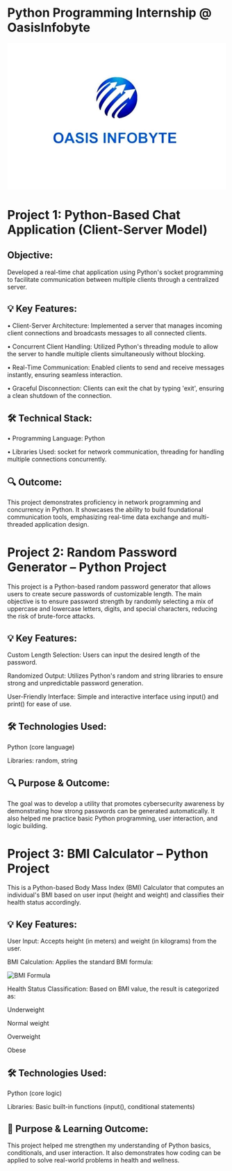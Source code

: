 # Python Programming Internship @ OasisInfobyte

![OasisInfobyte logo](https://github.com/Athira002/OIBSIP/blob/4d631fa69c4918ceb0c72336a3f1773167b93755/Oasis%20Infobyte%20Logo.jpg)

# Project 1: Python-Based Chat Application (Client-Server Model)

## Objective:

Developed a real-time chat application using Python's socket programming to facilitate communication between multiple clients through a centralized server.

## 💡 Key Features:

• Client-Server Architecture: Implemented a server that manages incoming
client connections and broadcasts messages to all connected clients.

• Concurrent Client Handling: Utilized Python's threading module to allow the
server to handle multiple clients simultaneously without blocking.

• Real-Time Communication: Enabled clients to send and receive messages
instantly, ensuring seamless interaction.

• Graceful Disconnection: Clients can exit the chat by typing 'exit', ensuring a
clean shutdown of the connection.

## 🛠 Technical Stack:

• Programming Language: Python

• Libraries Used: socket for network communication, threading for handling
multiple connections concurrently.

## 🔍 Outcome:

This project demonstrates proficiency in network programming and concurrency in Python. It showcases the ability to build foundational communication tools, emphasizing real-time data exchange and multi-threaded application design.

# Project 2: Random Password Generator – Python Project

This project is a Python-based random password generator that allows users to create secure passwords of customizable length. The main objective is to ensure password strength by randomly selecting a mix of uppercase and lowercase letters, digits, and special characters, reducing the risk of brute-force attacks.

## 💡 Key Features:

Custom Length Selection: Users can input the desired length of the password.

Randomized Output: Utilizes Python's random and string libraries to ensure strong and unpredictable password generation.

User-Friendly Interface: Simple and interactive interface using input() and print() for ease of use.

## 🛠 Technologies Used:

Python (core language)

Libraries: random, string

## 🔍 Purpose & Outcome:

The goal was to develop a utility that promotes cybersecurity awareness by demonstrating how strong passwords can be generated automatically. It also helped me practice basic Python programming, user interaction, and logic building.

# Project 3: BMI Calculator – Python Project

This is a Python-based Body Mass Index (BMI) Calculator that computes an individual's BMI based on user input (height and weight) and classifies their health status accordingly.

## 💡 Key Features:

User Input: Accepts height (in meters) and weight (in kilograms) from the user.

BMI Calculation: Applies the standard BMI formula:

![BMI Formula](https://latex.codecogs.com/png.image?\dpi{110}&space;BMI=\frac{\text{weight(kg)}}{\text{height(m)}^2})

Health Status Classification: Based on BMI value, the result is categorized as:

Underweight

Normal weight

Overweight

Obese

## 🛠 Technologies Used:

Python (core logic)

Libraries: Basic built-in functions (input(), conditional statements)

## 🎯 Purpose & Learning Outcome:

This project helped me strengthen my understanding of Python basics, conditionals, and user interaction. It also demonstrates how coding can be applied to solve real-world problems in health and wellness.

